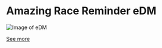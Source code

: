 # Amazing Race Reminder eDM

![Image of eDM](https://raw.githubusercontent.com/gbjack/gbjack.github.io/master/assets/images/amazing-race.png)

[See more](https://github.com/gbjack/Veritus-Incredible-Race-Reminder)
